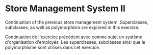 # Store Management System II

Continuation of the previous store management system. Superclasses, subclasses, as well as polymorphism are explored in this exercise.

Continuation de l'exercice précédent avec comme sujet un système d'organisation d'employés. Les superclasses, subclasses ainsi que le 
polymorphisme sont utilisés dans cet exercice.